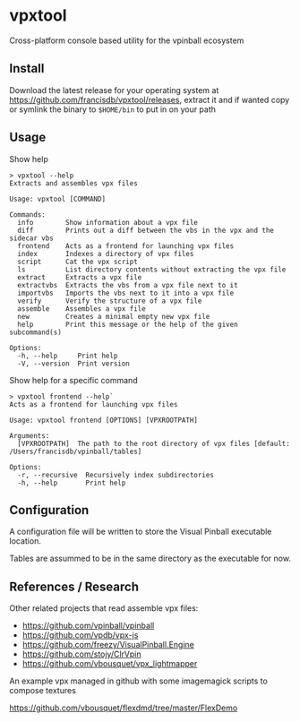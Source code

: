 # vpxtool
Cross-platform console based utility for the vpinball ecosystem

## Install

Download the latest release for your operating system at https://github.com/francisdb/vpxtool/releases, extract it and if wanted copy or symlink the binary to `$HOME/bin` to put in on your path

## Usage

Show help

```
> vpxtool --help
Extracts and assembles vpx files

Usage: vpxtool [COMMAND]

Commands:
  info        Show information about a vpx file
  diff        Prints out a diff between the vbs in the vpx and the sidecar vbs
  frontend    Acts as a frontend for launching vpx files
  index       Indexes a directory of vpx files
  script      Cat the vpx script
  ls          List directory contents without extracting the vpx file
  extract     Extracts a vpx file
  extractvbs  Extracts the vbs from a vpx file next to it
  importvbs   Imports the vbs next to it into a vpx file
  verify      Verify the structure of a vpx file
  assemble    Assembles a vpx file
  new         Creates a minimal empty new vpx file
  help        Print this message or the help of the given subcommand(s)

Options:
  -h, --help     Print help
  -V, --version  Print version
```

Show help for a specific command

```
> vpxtool frontend --help`
Acts as a frontend for launching vpx files

Usage: vpxtool frontend [OPTIONS] [VPXROOTPATH]

Arguments:
  [VPXROOTPATH]  The path to the root directory of vpx files [default: /Users/francisdb/vpinball/tables]

Options:
  -r, --recursive  Recursively index subdirectories
  -h, --help       Print help
```

## Configuration

A configuration file will be written to store the Visual Pinball executable location.

Tables are assummed to be in the same directory as the executable for now.

## References / Research

Other related projects that read assemble vpx files:

* https://github.com/vpinball/vpinball
* https://github.com/vpdb/vpx-js
* https://github.com/freezy/VisualPinball.Engine
* https://github.com/stojy/ClrVpin
* https://github.com/vbousquet/vpx_lightmapper

An example vpx managed in github with some imagemagick scripts to compose textures

https://github.com/vbousquet/flexdmd/tree/master/FlexDemo

